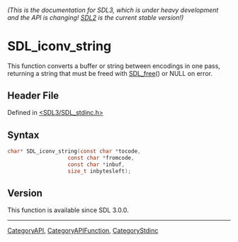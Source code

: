 ###### (This is the documentation for SDL3, which is under heavy development and the API is changing! [SDL2](https://wiki.libsdl.org/SDL2/) is the current stable version!)
# SDL_iconv_string

This function converts a buffer or string between encodings in one pass, returning a string that must be freed with [SDL_free](SDL_free)() or NULL on error.

## Header File

Defined in [<SDL3/SDL_stdinc.h>](https://github.com/libsdl-org/SDL/blob/main/include/SDL3/SDL_stdinc.h)

## Syntax

```c
char* SDL_iconv_string(const char *tocode,
                   const char *fromcode,
                   const char *inbuf,
                   size_t inbytesleft);

```

## Version

This function is available since SDL 3.0.0.

----
[CategoryAPI](CategoryAPI), [CategoryAPIFunction](CategoryAPIFunction), [CategoryStdinc](CategoryStdinc)

